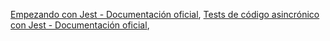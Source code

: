   [Empezando con Jest - Documentación oficial](https://jestjs.io/docs/es-ES/getting-started),
  [Tests de código asincrónico con Jest - Documentación oficial](https://jestjs.io/docs/es-ES/asynchronous),